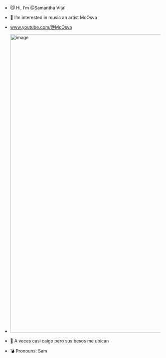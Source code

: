 - 😼 Hi, I’m @Samantha Vital 
- 🎱 I’m interested in music an artist McOsva
- www.youtube.com/@McOsva
- <img width="953" alt="image" src="https://github.com/user-attachments/assets/ceeeed19-ae06-4440-9b54-4b2fc0d41211">

- 💞️ A veces casi caigo pero sus besos me ubican 
- 💣 Pronouns: Sam

<!---
S160805/S160805 is a ✨ special ✨ repository because its `README.md` (this file) appears on your GitHub profile.
You can click the Preview link to take a look at your changes.
--->

